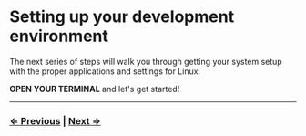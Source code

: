 # Setting up your development environment

The next series of steps will walk you through getting your system setup with the proper applications and settings for Linux.

**OPEN YOUR TERMINAL** and let's get started!

---

### [⇐ Previous](../../README.md) | [Next ⇒](./1-environment.md)
